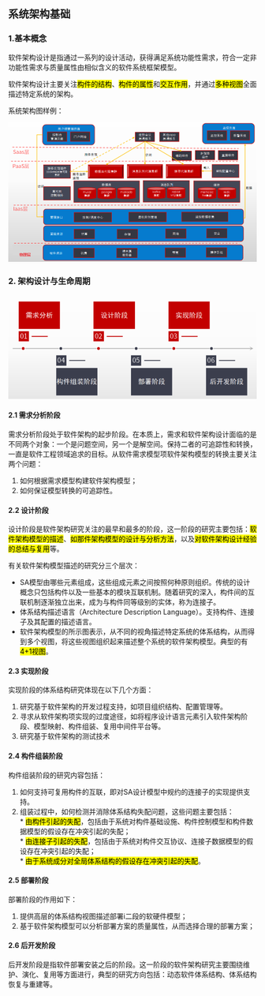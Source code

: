 ## 系统架构基础

### 1.基本概念 

软件架构设计是指通过一系列的设计活动，获得满足系统功能性需求，符合一定非功能性需求与质量属性由相似含义的软件系统框架模型。

软件架构设计主要关注<mark>构件的结构</mark>、<mark>构件的属性</mark>和<mark>交互作用</mark>，并通过<mark>多种视图</mark>全面描述特定系统的架构。

系统架构图样例：

<img src="/assets/imgs/architect/framework/架构图样例.png">

### 2. 架构设计与生命周期

<img src="/assets/imgs/architect/framework/架构设计生命周期.png">

#### 2.1 需求分析阶段

需求分析阶段处于软件架构的起步阶段。在本质上，需求和软件架构设计面临的是不同两个对象：一个是问题空间，另一个是解空间。保持二者的可追踪性和转换，一直是软件工程领域追求的目标。从软件需求模型项软件架构模型的转换主要关注两个问题：
1. 如何根据需求模型构建软件架构模型；
2. 如何保证模型转换的可追踪性。

#### 2.2 设计阶段
设计阶段是软件架构研究关注的最早和最多的阶段，这一阶段的研究主要包括：<mark>软件架构模型的描述</mark>、<mark>如那件架构模型的设计与分析方法</mark>，以及<mark>对软件架构设计经验的总结与复用</mark>等。

有关软件架构模型描述的研究分三个层次：
* SA模型由哪些元素组成，这些组成元素之间按照何种原则组织。传统的设计概念只包括构件以及一些基本的模块互联机制。随着研究的深入，构件间的互联机制逐渐独立出来，成为与构件同等级别的实体，称为连接子。
* 体系结构描述语言（Architecture Description Language）。支持构件、连接子及其配置的描述语言。
* 软件架构模型的所示图表示，从不同的视角描述特定系统的体系结构，从而得到多个视图，将这些视图组织起来描述整个系统的软件架构模型。典型的有<mark>4+1视图</mark>。

#### 2.3 实现阶段
实现阶段的体系结构研究体现在以下几个方面：
1. 研究基于软件架构的开发过程支持，如项目组织结构、配置管理等。
2. 寻求从软件架构项实现的过度途径，如将程序设计语言元素引入软件架构阶段、模型映射、构件组装、复用中间件平台等。
3. 研究基于软件架构的测试技术

#### 2.4 构件组装阶段
构件组装阶段的研究内容包括：
1. 如何支持可复用构件的互联，即对SA设计模型中规约的连接子的实现提供支持。
2. 组装过程中，如何检测并消除体系结构失配问题，这些问题主要包括：<br/>* <mark>由构件引起的失配</mark>，包括由于系统对构件基础设施、构件控制模型和构件数据模型的假设存在冲突引起的失配；<br/>* <mark>由连接子引起的失配</mark>，包括由于系统对构件交互协议、连接子数据模型的假设存在冲突引起的失配；<br/>* <mark>由于系统成分对全局体系结构的假设存在冲突引起的失配</mark>。

#### 2.5 部署阶段
部署阶段的作用如下：
1. 提供高层的体系结构视图描述部署i二段的软硬件模型；
2. 基于软件架构模型可以分析部署方案的质量属性，从而选择合理的部署方案；

#### 2.6 后开发阶段
后开发阶段是指软件部署安装之后的阶段。这一阶段的软件架构研究主要围绕维护、演化、复用等方面进行，典型的研究方向包括：动态软件体系结构、体系结构恢复与重建等。